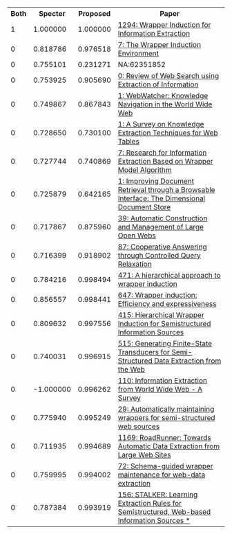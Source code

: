 <html><table><tr>
<th>Both</th>
<th>Specter</th>
<th>Proposed</th>
<th>Paper</th>
</tr>
<tr>
<td>1</td>
<td>1.000000</td>
<td>1.000000</td>
<td><a href="https://www.semanticscholar.org/paper/f9e7402ad740b73cc0bb64178f86df3478c3aaf5">1294: Wrapper Induction for Information Extraction</a></td>
</tr>
<tr>
<td>0</td>
<td>0.818786</td>
<td>0.976518</td>
<td><a href="https://www.semanticscholar.org/paper/4d0828f0c0df551cef08b553a0ccc09667b8c4fd">7: The Wrapper Induction Environment</a></td>
</tr>
<tr>
<td>0</td>
<td>0.755101</td>
<td>0.231271</td>
<td>NA:62351852</td>
</tr>
<tr>
<td>0</td>
<td>0.753925</td>
<td>0.905690</td>
<td><a href="https://www.semanticscholar.org/paper/504cda3de511776fb365dcdc66184e5e007ca722">0: Review of Web Search using Extraction of Information</a></td>
</tr>
<tr>
<td>0</td>
<td>0.749867</td>
<td>0.867843</td>
<td><a href="https://www.semanticscholar.org/paper/881313e3edb4626e522cb9e5621cf2559f556a21">1: WebWatcher: Knowledge Navigation in the World Wide Web</a></td>
</tr>
<tr>
<td>0</td>
<td>0.728650</td>
<td>0.730100</td>
<td><a href="https://www.semanticscholar.org/paper/6472971a427ecdaf86cb887ed2f28fb0308c5235">1: A Survey on Knowledge Extraction Techniques for Web Tables</a></td>
</tr>
<tr>
<td>0</td>
<td>0.727744</td>
<td>0.740869</td>
<td><a href="https://www.semanticscholar.org/paper/6563c987def05ecbfddf4799f8d66da85612b193">7: Research for Information Extraction Based on Wrapper Model Algorithm</a></td>
</tr>
<tr>
<td>0</td>
<td>0.725879</td>
<td>0.642165</td>
<td><a href="https://www.semanticscholar.org/paper/3241cade7d8b07595bd7e04b60ca472183c1ba7a">1: Improving Document Retrieval through a Browsable Interface: The Dimensional Document Store</a></td>
</tr>
<tr>
<td>0</td>
<td>0.717867</td>
<td>0.875960</td>
<td><a href="https://www.semanticscholar.org/paper/1e5f59bb202e77d12ae312b97142cc0b82694ffe">39: Automatic Construction and Management of Large Open Webs</a></td>
</tr>
<tr>
<td>0</td>
<td>0.716399</td>
<td>0.918902</td>
<td><a href="https://www.semanticscholar.org/paper/71f239689c9677cde6dcce22d700e69b5a03444c">87: Cooperative Answering through Controlled Query Relaxation</a></td>
</tr>
<tr>
<td>0</td>
<td>0.784216</td>
<td>0.998494</td>
<td><a href="https://www.semanticscholar.org/paper/1cc263c84b85027164bd39db169f5d5959ef6822">471: A hierarchical approach to wrapper induction</a></td>
</tr>
<tr>
<td>0</td>
<td>0.856557</td>
<td>0.998441</td>
<td><a href="https://www.semanticscholar.org/paper/2f052f40a3307de1e45e11a3007a7552b36ebfc8">647: Wrapper induction: Efficiency and expressiveness</a></td>
</tr>
<tr>
<td>0</td>
<td>0.809632</td>
<td>0.997556</td>
<td><a href="https://www.semanticscholar.org/paper/855eaab4505fea76ab21402839670a483e0ae339">415: Hierarchical Wrapper Induction for Semistructured Information Sources</a></td>
</tr>
<tr>
<td>0</td>
<td>0.740031</td>
<td>0.996915</td>
<td><a href="https://www.semanticscholar.org/paper/f9478265afd280486299a5b8f1dbaaf6769422de">515: Generating Finite-State Transducers for Semi-Structured Data Extraction from the Web</a></td>
</tr>
<tr>
<td>0</td>
<td>-1.000000</td>
<td>0.996262</td>
<td><a href="https://www.semanticscholar.org/paper/12865fdc27f87c3c415483f059d39f53ef2ebb49">110: Information Extraction from World Wide Web - A Survey</a></td>
</tr>
<tr>
<td>0</td>
<td>0.775940</td>
<td>0.995249</td>
<td><a href="https://www.semanticscholar.org/paper/8c18243cd7b3443d1f74175b4be832386ec40c97">29: Automatically maintaining wrappers for semi-structured web sources</a></td>
</tr>
<tr>
<td>0</td>
<td>0.711935</td>
<td>0.994689</td>
<td><a href="https://www.semanticscholar.org/paper/3dd1f9f7795b31493d98d9f260d37aad07550f6e">1169: RoadRunner: Towards Automatic Data Extraction from Large Web Sites</a></td>
</tr>
<tr>
<td>0</td>
<td>0.759995</td>
<td>0.994002</td>
<td><a href="https://www.semanticscholar.org/paper/a87f5e35b745e377a5fd9de9daba986e2ab902fd">72: Schema-guided wrapper maintenance for web-data extraction</a></td>
</tr>
<tr>
<td>0</td>
<td>0.787384</td>
<td>0.993919</td>
<td><a href="https://www.semanticscholar.org/paper/c8d0bbb9cfaf417baf33daaa94f2980df1cd7e4b">156: STALKER: Learning Extraction Rules for Semistructured, Web-based Information Sources *</a></td>
</tr>
</table></html>
